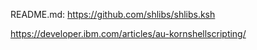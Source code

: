 README.md: https://github.com/shlibs/shlibs.ksh

https://developer.ibm.com/articles/au-kornshellscripting/

